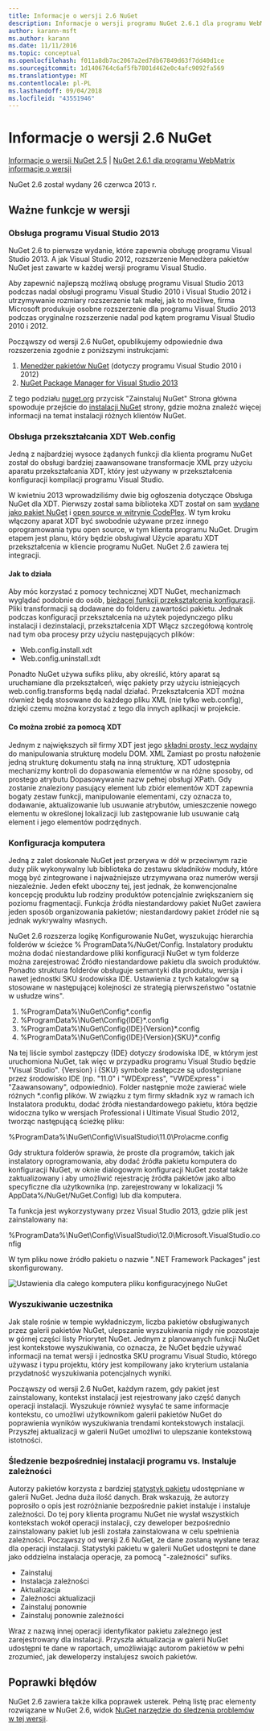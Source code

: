 ```yaml
---
title: Informacje o wersji 2.6 NuGet
description: Informacje o wersji programu NuGet 2.6.1 dla programu WebMatrix, w tym znanych problemów, poprawki, funkcje dodane i DCRs.
author: karann-msft
ms.author: karann
ms.date: 11/11/2016
ms.topic: conceptual
ms.openlocfilehash: f011a8db7ac2067a2ed7db67849d63f7dd40d1ce
ms.sourcegitcommit: 1d1406764c6af5fb7801d462e0c4afc9092fa569
ms.translationtype: MT
ms.contentlocale: pl-PL
ms.lasthandoff: 09/04/2018
ms.locfileid: "43551946"
---
```

# <a name="nuget-26-release-notes"></a>Informacje o wersji 2.6 NuGet

[Informacje o wersji NuGet 2.5](../release-notes/nuget-2.5.md) | [NuGet 2.6.1 dla programu WebMatrix informacje o wersji](../release-notes/nuget-2.6.1-for-webmatrix.md)

NuGet 2.6 został wydany 26 czerwca 2013 r.

## <a name="notable-features-in-the-release"></a>Ważne funkcje w wersji

### <a name="support-for-visual-studio-2013"></a>Obsługa programu Visual Studio 2013

NuGet 2.6 to pierwsze wydanie, które zapewnia obsługę programu Visual Studio 2013. A jak Visual Studio 2012, rozszerzenie Menedżera pakietów NuGet jest zawarte w każdej wersji programu Visual Studio.

Aby zapewnić najlepszą możliwą obsługę programu Visual Studio 2013 podczas nadal obsługi programu Visual Studio 2010 i Visual Studio 2012 i utrzymywanie rozmiary rozszerzenie tak małej, jak to możliwe, firma Microsoft produkuje osobne rozszerzenie dla programu Visual Studio 2013 podczas oryginalne rozszerzenie nadal pod kątem programu Visual Studio 2010 i 2012.

Począwszy od wersji 2.6 NuGet, opublikujemy odpowiednie dwa rozszerzenia zgodnie z poniższymi instrukcjami:

1. [Menedżer pakietów NuGet](https://marketplace.visualstudio.com/items?itemName=NuGetTeam.NuGetPackageManager) (dotyczy programu Visual Studio 2010 i 2012)
1. [NuGet Package Manager for Visual Studio 2013](https://marketplace.visualstudio.com/items?itemName=NuGetTeam.NuGetPackageManagerforVisualStudio2013)

Z tego podziału [nuget.org](https://nuget.org) przycisk "Zainstaluj NuGet" Strona główna spowoduje przejście do [instalacji NuGet](../install-nuget-client-tools.md) strony, gdzie można znaleźć więcej informacji na temat instalacji różnych klientów NuGet.

<a name="xdt"></a>

### <a name="xdt-webconfig-transformation-support"></a>Obsługa przekształcania XDT Web.config

Jedną z najbardziej wysoce żądanych funkcji dla klienta programu NuGet został do obsługi bardziej zaawansowane transformacje XML przy użyciu aparatu przekształcania XDT, który jest używany w przekształcenia konfiguracji kompilacji programu Visual Studio.

W kwietniu 2013 wprowadziliśmy dwie big ogłoszenia dotyczące Obsługa NuGet dla XDT. Pierwszy został sama biblioteka XDT został on sam [wydane jako pakiet NuGet](https://nuget.org/packages/Microsoft.Web.Xdt) i [open source w witrynie CodePlex](http://xdt.codeplex.com/). W tym kroku włączony aparat XDT być swobodnie używane przez innego oprogramowania typu open source, w tym klienta programu NuGet. Drugim etapem jest planu, który będzie obsługiwał Użycie aparatu XDT przekształcenia w kliencie programu NuGet. NuGet 2.6 zawiera tej integracji.

#### <a name="how-it-works"></a>Jak to działa

Aby móc korzystać z pomocy technicznej XDT NuGet, mechanizmach wyglądać podobnie do osób, [bieżącej funkcji przekształcenia konfiguracji](../create-packages/source-and-config-file-transformations.md).
Pliki transformacji są dodawane do folderu zawartości pakietu. Jednak podczas konfiguracji przekształcenia na użytek pojedynczego pliku instalacji i dezinstalacji, przekształcenia XDT Włącz szczegółową kontrolę nad tym oba procesy przy użyciu następujących plików:

- Web.config.install.xdt
- Web.config.uninstall.xdt

Ponadto NuGet używa sufiks pliku, aby określić, który aparat są uruchamiane dla przekształceń, więc pakiety przy użyciu istniejących web.config.transforms będą nadal działać. Przekształcenia XDT można również będą stosowane do każdego pliku XML (nie tylko web.config), dzięki czemu można korzystać z tego dla innych aplikacji w projekcie.

#### <a name="what-you-can-do-with-xdt"></a>Co można zrobić za pomocą XDT

Jednym z największych sił firmy XDT jest jego [składni prosty, lecz wydajny](http://msdn.microsoft.com/library/dd465326.aspx) do manipulowania strukturę modelu DOM. XML Zamiast po prostu nałożenie jedną strukturę dokumentu stałą na inną strukturę, XDT udostępnia mechanizmy kontroli do dopasowania elementów w na różne sposoby, od prostego atrybutu Dopasowywanie nazw pełnej obsługi XPath. Gdy zostanie znaleziony pasujący element lub zbiór elementów XDT zapewnia bogaty zestaw funkcji, manipulowanie elementami, czy oznacza to, dodawanie, aktualizowanie lub usuwanie atrybutów, umieszczenie nowego elementu w określonej lokalizacji lub zastępowanie lub usuwanie całą element i jego elementów podrzędnych.

### <a name="machine-wide-configuration"></a>Konfiguracja komputera

Jedną z zalet doskonałe NuGet jest przerywa w dół w przeciwnym razie duży plik wykonywalny lub biblioteka do zestawu składników moduły, które mogą być zintegrowane i najważniejsze utrzymywana oraz numerów wersji niezależnie. Jeden efekt uboczny tej, jest jednak, że konwencjonalne koncepcję produktu lub rodziny produktów potencjalnie zwiększaniem się poziomu fragmentacji.
Funkcja źródła niestandardowy pakiet NuGet zawiera jeden sposób organizowania pakietów; niestandardowy pakiet źródeł nie są jednak wykrywalny własnych.

NuGet 2.6 rozszerza logikę Konfigurowanie NuGet, wyszukując hierarchia folderów w ścieżce % ProgramData%/NuGet/Config. Instalatory produktu można dodać niestandardowe pliki konfiguracji NuGet w tym folderze można zarejestrować Źródło niestandardowe pakietu dla swoich produktów. Ponadto struktura folderów obsługuje semantyki dla produktu, wersja i nawet jednostki SKU środowiska IDE. Ustawienia z tych katalogów są stosowane w następującej kolejności ze strategią pierwszeństwo "ostatnie w usłudze wins".

1. %ProgramData%\NuGet\Config\*.config
2. %ProgramData%\NuGet\Config\{IDE}\*.config
3. %ProgramData%\NuGet\Config\{IDE}\{Version}\*.config
4. %ProgramData%\NuGet\Config\{IDE}\{Version}\{SKU}\*.config

Na tej liście symbol zastępczy {IDE} dotyczy środowiska IDE, w którym jest uruchomiona NuGet, tak więc w przypadku programu Visual Studio będzie "Visual Studio". {Version} i {SKU} symbole zastępcze są udostępniane przez środowisko IDE (np. "11.0" i "WDExpress", "VWDExpress" i "Zaawansowany", odpowiednio). Folder następnie może zawierać wiele różnych *.config plików.
W związku z tym firmy składnik xyz w ramach ich Instalatora produktu, dodać źródła niestandardowego pakietu, która będzie widoczna tylko w wersjach Professional i Ultimate Visual Studio 2012, tworząc następującą ścieżkę pliku:

%ProgramData%\NuGet\Config\VisualStudio\11.0\Pro\acme.config

Gdy struktura folderów sprawia, że proste dla programów, takich jak instalatory oprogramowania, aby dodać źródła pakietu komputera do konfiguracji NuGet, w oknie dialogowym konfiguracji NuGet został także zaktualizowany i aby umożliwić rejestrację źródła pakietów jako albo specyficzne dla użytkownika (np. zarejestrowany w lokalizacji % AppData%/NuGet/NuGet.Config) lub dla komputera.

Ta funkcja jest wykorzystywany przez Visual Studio 2013, gdzie plik jest zainstalowany na:

%ProgramData%\NuGet\Config\VisualStudio\12.0\Microsoft.VisualStudio.config

W tym pliku nowe źródło pakietu o nazwie ".NET Framework Packages" jest skonfigurowany.

![Ustawienia dla całego komputera pliku konfiguracyjnego NuGet](./media/NuGet-Config-File-Machine-Wide.png)

### <a name="contextualizing-search"></a>Wyszukiwanie uczestnika

Jak stale rośnie w tempie wykładniczym, liczba pakietów obsługiwanych przez galerii pakietów NuGet, ulepszanie wyszukiwania nigdy nie pozostaje w górnej części listy Priorytet NuGet. Jednym z planowanych funkcji NuGet jest kontekstowe wyszukiwania, co oznacza, że NuGet będzie używać informacji na temat wersji i jednostka SKU programu Visual Studio, którego używasz i typu projektu, który jest kompilowany jako kryterium ustalania przydatność wyszukiwania potencjalnych wyniki.

Począwszy od wersji 2.6 NuGet, każdym razem, gdy pakiet jest zainstalowany, kontekst instalacji jest rejestrowany jako część danych operacji instalacji.  Wyszukuje również wysyłać te same informacje kontekstu, co umożliwi użytkownikom galerii pakietów NuGet do poprawienia wyników wyszukiwania trendami kontekstowych instalacji.  Przyszłej aktualizacji w galerii NuGet umożliwi to ulepszanie kontekstową istotności.

### <a name="tracking-direct-installs-vs-dependency-installs"></a>Śledzenie bezpośredniej instalacji programu vs. Instaluje zależności

Autorzy pakietów korzysta z bardziej [statystyk pakietu](http://blog.nuget.org/20130226/Introducing-Package-Statistics.html) udostępniane w galerii NuGet.  Jedna duża ilość danych. Brak wskazują, że autorzy poprosiło o opis jest rozróżnianie bezpośrednie pakiet instaluje i instaluje zależności.  Do tej pory klienta programu NuGet nie wysłał wszystkich kontekstach wokół operacji instalacji, czy deweloper bezpośrednio zainstalowany pakiet lub jeśli została zainstalowana w celu spełnienia zależności.
Począwszy od wersji 2.6 NuGet, że dane zostaną wysłane teraz dla operacji instalacji.  Statystyki pakietu w galerii NuGet udostępni te dane jako oddzielna instalacja operacje, za pomocą "-zależności" sufiks.

* Zainstaluj
* Instalacja zależności
* Aktualizacja
* Zależności aktualizacji
* Zainstaluj ponownie
* Zainstaluj ponownie zależności

Wraz z nazwą innej operacji identyfikator pakietu zależnego jest zarejestrowany dla instalacji.  Przyszła aktualizacja w galerii NuGet udostępni te dane w raportach, umożliwiając autorom pakietów w pełni zrozumieć, jak deweloperzy instalujesz swoich pakietów.

## <a name="bug-fixes"></a>Poprawki błędów

NuGet 2.6 zawiera także kilka poprawek usterek. Pełną listę prac elementy rozwiązane w NuGet 2.6, widok [NuGet narzędzie do śledzenia problemów w tej wersji](https://nuget.codeplex.com/workitem/list/advanced?keyword=&status=Closed&type=All&priority=All&release=NuGet%202.6&assignedTo=All&component=All&sortField=LastUpdatedDate&sortDirection=Descending&page=0&reasonClosed=All).